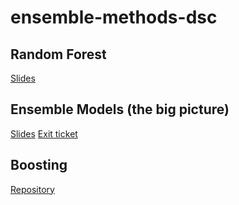 # ensemble-methods-dsc

## Random Forest

[Slides](https://docs.google.com/presentation/d/1CEh7wk1fLG6qZJgiTAdgvaXgLx6nKK_NSwZKKH6NfkY/edit?usp=sharing)


## Ensemble Models (the big picture)

[Slides](https://docs.google.com/presentation/d/1bveoTJ-lOjpVEHEvTHZYQLx9HO8rehpHpM6oZiDUKcU/edit?usp=sharing)
[Exit ticket](https://forms.gle/mkwnLV76be2QbH8w8)


## Boosting

[Repository](https://github.com/learn-co-students/boosting_seattle-ds/)
